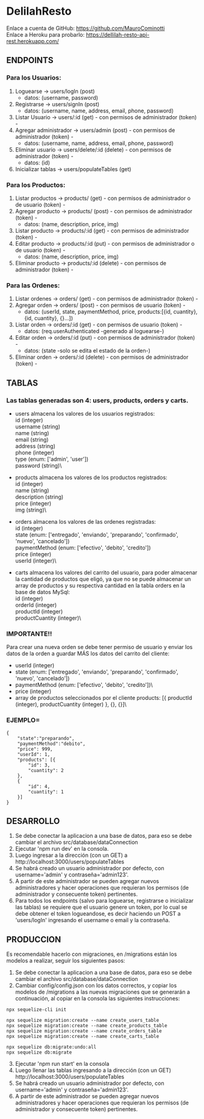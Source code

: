 # DelilahResto
Enlace a cuenta de GitHub: https://github.com/MauroCominotti \
Enlace a Heroku para probarlo: https://dellilah-resto-api-rest.herokuapp.com/

##  ENDPOINTS 
### Para los Usuarios:
1. Loguearse               -> users/logIn (post)
   - datos: (username, password)
2. Registrarse             -> users/signIn (post)
   - datos: (username, name, address, email, phone, password)
3. Listar Usuario          -> users/:id (get) - con permisos de administrador (token) - 
4. Agregar administrador   -> users/admin (post) - con permisos de administrador (token) - 
   - datos: (username, name, address, email, phone, password) 
5. Eliminar usuario        -> users/delete/:id (delete) - con permisos de administrador (token) - 
   - datos: (id) 
6. Inicializar tablas      -> users/populateTables (get)

### Para los Productos:
1. Listar productos        -> products/ (get) - con permisos de administrador o de usuario (token) -
2. Agregar producto        -> products/ (post) - con permisos de administrador (token) -
   - datos: (name, description, price, img)
3. Listar producto         -> products/:id (get) - con permisos de administrador (token) -
4. Editar producto         -> products/:id (put) - con permisos de administrador o de usuario (token) -
   - datos: (name, description, price, img)
5. Eliminar producto       -> products/:id (delete) - con permisos de administrador (token) -

### Para las Ordenes:
1. Listar ordenes          -> orders/ (get) - con permisos de administrador (token) -
2. Agregar orden           -> orders/ (post) - con permisos de usuario (token) -
   - datos: (userId, state, paymentMethod, price, products:[{id, cuantity}, {id, cuantity}, {}...])
3. Listar orden            -> orders/:id (get) - con permisos de usuario (token) -
   - datos: (req.userAuthenticated -generado al loguearse-)
4. Editar orden            -> orders/:id (put) - con permisos de administrador (token) -
   - datos: (state -solo se edita el estado de la orden-)
5. Eliminar orden          -> orders/:id (delete) - con permisos de administrador (token) -

## TABLAS
### Las tablas generadas son 4: users, products, orders y carts.
- users almacena los valores de los usuarios registrados:\
    id (integer)\
    username (string)\
    name (string)\
    email (string)\
    address (string)\
    phone (integer)\
    type (enum: ['admin', 'user'])\
    password (string)\

- products almacena los valores de los productos registrados:\
    id (integer)\
    name (string)\
    description (string)\
    price (integer)\
    img (string)\

- orders almacena los valores de las ordenes registradas:\
    id (integer)\
    state (enum: ['entregado', 'enviando', 'preparando', 'confirmado', 'nuevo', 'cancelado'])\
    paymentMethod (enum: ['efectivo', 'debito', 'credito'])\
    price (integer)\
    userId (integer)\

- carts almacena los valores del carrito del usuario, para poder almacenar la cantidad de productos que eligó, ya que no se puede almacenar un array de productos y su respectiva cantidad en la tabla orders en la base de datos MySql:\
    id (integer)\
    orderId (integer)\
    productId (integer)\
    productCuantity (integer)\

### IMPORTANTE!!
Para crear una nueva orden se debe tener permiso de usuario y enviar los datos de la orden a guardar MÁS los datos del carrito del cliente:
-   userId (integer)
-   state (enum: ['entregado', 'enviando', 'preparando', 'confirmado', 'nuevo', 'cancelado'])
-   paymentMethod (enum: ['efectivo', 'debito', 'credito'])\
-   price (integer)
-   array de productos seleccionados por el cliente products: [{ productId (integer), productCuantity (integer) }, {}, {}]\

### EJEMPLO=
```
{
	"state":"preparando",
	"paymentMethod":"debito",
	"price": 999,
	"userId": 1,
	"products": [{
		"id": 3,
		"cuantity": 2
	},
	{
		"id": 4,
		"cuantity": 1
	}]
}
```

##  DESARROLLO 
1. Se debe conectar la aplicacion a una base de datos, para eso se debe cambiar el archivo src/database/dataConnection
2. Ejecutar 'npm run dev' en la consola.
3. Luego ingresar a la dirección (con un GET) a http://localhost:3000/users/populateTables  
4. Se habrá creado un usuario administrador por defecto, con username='admin' y contraseña='admin123'.
5. A partir de este administrador se pueden agregar nuevos administradores y hacer operaciones que requieran los permisos (de administrador y consecuente token) pertinentes.
6. Para todos los endpoints (salvo para loguearse, registrarse o inicializar las tablas) se requiere que el usuario genere un token, por lo cual se debe obtener el token logueandose, es decir haciendo un POST a 'users/logIn' ingresando el username o email y la contraseña.

##  PRODUCCION 
Es recomendable hacerlo con migraciones, en /migrations están los modelos a realizar, seguir los siguientes pasos:
1. Se debe conectar la aplicacion a una base de datos, para eso se debe cambiar el archivo src/database/dataConnection
2. Cambiar config/config.json con los datos correctos, y copiar los modelos de /migrations a las nuevas migraciones que se generarán a continuación, al copiar en la consola las siguientes instrucciones:
```
npx sequelize-cli init

npx sequelize migration:create --name create_users_table
npx sequelize migration:create --name create_products_table
npx sequelize migration:create --name create_orders_table  
npx sequelize migration:create --name create_carts_table  

npx sequelize db:migrate:undo:all
npx sequelize db:migrate
```
3. Ejecutar 'npm run start' en la consola
4. Luego llenar las tablas ingresando a la dirección (con un GET) http://localhost:3000/users/populateTables  
5. Se habrá creado un usuario administrador por defecto, con username='admin' y contraseña='admin123'.
6. A partir de este administrador se pueden agregar nuevos administradores y hacer operaciones que requieran los permisos (de administrador y consecuente token) pertinentes.